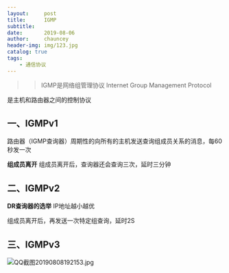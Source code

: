 ```yaml
---
layout:     post
title:      IGMP
subtitle:   
date:       2019-08-06
author:     chauncey
header-img: img/123.jpg
catalog: true
tags:
    - 通信协议
---
```


>> IGMP是网络组管理协议  Internet Group Management Protocol  

是主机和路由器之间的控制协议

## 一、IGMPv1

路由器（IGMP查询器）周期性的向所有的主机发送查询组成员关系的消息，每60秒发一次

**组成员离开**   组成员离开后，查询器还会查询三次，延时三分钟

## 二、IGMPv2

**DR查询器的选举**  IP地址越小越优

组成员离开后，再发送一次特定组查询，延时2S

## 三、IGMPv3

![QQ截图20190808192153.jpg](https://i.loli.net/2019/08/08/iDg5jPayBf6eotb.jpg)






